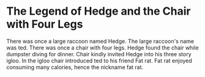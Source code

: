 # The Legend of Hedge and the Chair with Four Legs

There was once a large raccoon named Hedge.
The large raccoon's name was ted.
There was once a chair with four legs.
Hedge found the chair while dumpster diving for dinner.
Chair kindly invited Hedge into his three story igloo.
In the igloo chair introduced ted to his friend Fat rat.
Fat rat enjoyed consuming many calories, hence the nickname fat rat.
